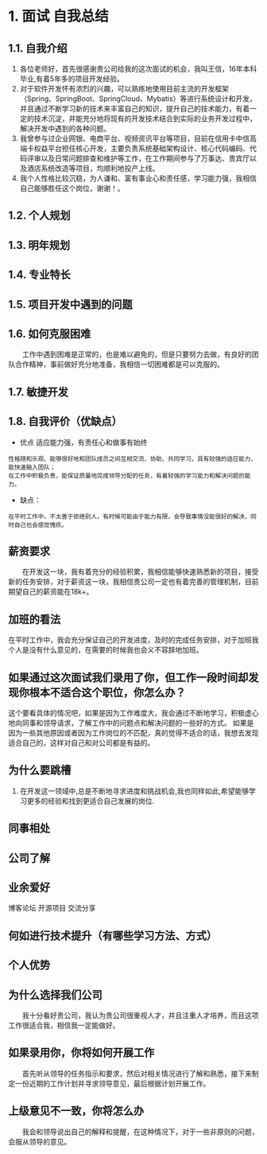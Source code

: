 # 1. 面试 自我总结

## 1.1. 自我介绍
1. 各位老师好，首先很感谢贵公司给我的这次面试的机会，我叫王信，16年本科毕业,有着5年多的项目开发经验。
2. 对于软件开发怀有浓烈的兴趣，可以熟练地使用目前主流的开发框架（Spring、SpringBoot、SpringCloud、Mybatis）等进行系统设计和开发，并且通过不断学习新的技术来丰富自己的知识，提升自己的技术能力，有着一定的技术沉淀，并能充分地将现有的开发技术结合到实际的业务开发过程中，解决开发中遇到的各种问题。
3. 我曾参与过企业网银、电商平台、视频资讯平台等项目，目前在信用卡中信高端卡权益平台担任核心开发，主要负责系统基础架构设计、核心代码编码、代码评审以及日常问题排查和维护等工作，在工作期间参与了万事达、贵宾厅以及酒店系统改造等项目，均顺利地投产上线。
4. 我个人性格比较沉稳，为人谦和、富有事业心和责任感，学习能力强，我相信自己能够胜任这个岗位，谢谢！。

## 1.2. 个人规划

## 1.3. 明年规划

## 1.4. 专业特长

## 1.5. 项目开发中遇到的问题

## 1.6. 如何克服困难
&emsp;&emsp;工作中遇到困难是正常的，也是难以避免的，但是只要努力去做，有良好的团队合作精神，事前做好充分地准备，我相信一切困难都是可以克服的。

## 1.7. 敏捷开发

## 1.8. 自我评价（优缺点）
* 优点  适应能力强，有责任心和做事有始终
```
性格随和乐观、能够很好地和团队成员之间互相交流、协助、共同学习，具有较强的适应能力，能快速融入团队；
在工作中积极负责，能保证质量地完成领导分配的任务，有着较强的学习能力和解决问题的能力。
```
* 缺点：
```
在平时工作中，不太善于拒绝别人，有时候可能由于能力有限，会导致事情没能很好的解决，同时自己也会感觉愧疚。
```

## 薪资要求
&emsp;&emsp;在开发这一块，我有着充分的经验积累，我相信能够快速熟悉新的项目，接受新的任务安排，对于薪资这一块，我相信贵公司一定也有着完善的管理机制，目前期望自己的薪资能在18k+。

## 加班的看法
在平时工作中，我会充分保证自己的开发进度，及时的完成任务安排，对于加班我个人是没有什么意见的，在需要的时候我也会义不容辞地加班。

## 如果通过这次面试我们录用了你，但工作一段时间却发现你根本不适合这个职位，你怎么办？
这个要看具体的情况吧，如果是因为工作难度大，我会通过不断地学习，积极虚心地向同事和领导请求，了解工作中的问题点和解决问题的一些好的方式。
如果是因为一些其他原因或者因为工作岗位的不匹配，真的觉得不适合的话，我想去发现适合自己的，这样对自己和对公司都是有益的。

## 为什么要跳槽
1. 在开发这一领域中,总是不断地寻求进度和挑战机会,我也同样如此,希望能够学习更多的经验和找到更适合自己发展的岗位.

## 同事相处

## 公司了解

## 业余爱好
博客论坛
开源项目
交流分享

## 何如进行技术提升（有哪些学习方法、方式）

## 个人优势

## 为什么选择我们公司
&emsp;&emsp;我十分看好贵公司，我认为贵公司很重视人才，并且注重人才培养，而且这项工作很适合我，相信我一定能做好。

## 如果录用你，你将如何开展工作
&emsp;&emsp;首先听从领导的任务指示和要求，然后对相关情况进行了解和熟悉，接下来制定一份近期的工作计划并寻求领导意见，最后根据计划开展工作。

## 上级意见不一致，你将怎么办
&emsp;&emsp;我会和领导说出自己的解释和提醒，在这种情况下，对于一些非原则的问题，会服从领导的意见。